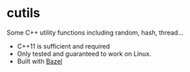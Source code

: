 # cutils

Some C++ utility functions including random, hash, thread...

- C++11 is sufficient and required
- Only tested and guaranteed to work on Linux.
- Built with [Bazel](https://github.com/bazelbuild/bazel)

